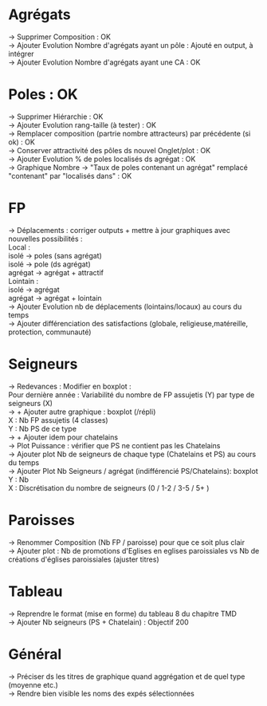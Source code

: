 # Agrégats

-> Supprimer Composition : OK  
-> Ajouter Evolution Nombre d'agrégats ayant un pôle : Ajouté en output, à intégrer  
-> Ajouter Evolution Nombre d'agrégats ayant une CA : OK  

# Poles : OK

-> Supprimer Hiérarchie : OK  
-> Ajouter Evolution rang-taille (à tester) : OK  
-> Remplacer composition (partrie nombre attracteurs) par précédente (si ok) : OK  
-> Conserver attractivité des pôles ds nouvel Onglet/plot : OK  
-> Ajouter Evolution % de poles localisés ds agrégat : OK  
-> Graphique Nombre -> "Taux de poles contenant un agrégat" remplacé "contenant" par "localisés dans" : OK  

# FP

-> Déplacements : corriger outputs + mettre à jour graphiques avec nouvelles possibilités :  
Local :  
    isolé -> poles (sans agrégat)  
    isolé -> pole (ds agrégat)  
    agrégat -> agrégat + attractif  
Lointain :  
    isolé -> agrégat  
    agrégat -> agrégat + lointain  
-> Ajouter Evolution nb de déplacements (lointains/locaux) au cours du temps  
-> Ajouter différenciation des satisfactions (globale, religieuse,matéreille, protection, communauté)  

# Seigneurs

-> Redevances : Modifier en boxplot :  
    Pour dernière année : Variabilité du nombre de FP assujetis (Y) par type de seigneurs (X)  
-> + Ajouter autre graphique : boxplot (/répli)  
    X : Nb FP assujetis (4 classes)  
    Y : Nb PS de ce type  
-> + Ajouter idem pour chatelains  
-> Plot Puissance : vérifier que PS ne contient pas les Chatelains  
-> Ajouter plot Nb de seigneurs de chaque type (Chatelains et PS) au cours du temps  
-> Ajouter Plot Nb Seigneurs / agrégat (indifférencié PS/Chatelains): boxplot  
    Y : Nb  
    X : Discrétisation du nombre de seigneurs (0 / 1-2 / 3-5 / 5+ )  

# Paroisses

-> Renommer Composition (Nb FP / paroisse) pour que ce soit plus clair  
-> Ajouter  plot : Nb de promotions d'Eglises en eglises paroissiales vs Nb de créations d'églises paroissiales (ajuster titres)  

# Tableau

-> Reprendre le format (mise en forme) du tableau 8 du chapitre TMD  
-> Ajouter Nb seigneurs (PS + Chatelain) : Objectif 200  

# Général  

-> Préciser ds les titres de graphique quand aggrégation et de quel type (moyenne etc.)  
-> Rendre bien visible les noms des expés sélectionnées  


